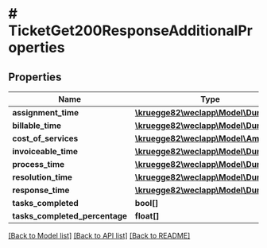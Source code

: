 # # TicketGet200ResponseAdditionalProperties

## Properties

Name | Type | Description | Notes
------------ | ------------- | ------------- | -------------
**assignment_time** | [**\kruegge82\weclapp\Model\Duration[]**](Duration.md) |  | [optional]
**billable_time** | [**\kruegge82\weclapp\Model\Duration[]**](Duration.md) |  | [optional]
**cost_of_services** | [**\kruegge82\weclapp\Model\Amount[]**](Amount.md) |  | [optional]
**invoiceable_time** | [**\kruegge82\weclapp\Model\Duration[]**](Duration.md) |  | [optional]
**process_time** | [**\kruegge82\weclapp\Model\Duration[]**](Duration.md) |  | [optional]
**resolution_time** | [**\kruegge82\weclapp\Model\Duration[]**](Duration.md) |  | [optional]
**response_time** | [**\kruegge82\weclapp\Model\Duration[]**](Duration.md) |  | [optional]
**tasks_completed** | **bool[]** |  | [optional]
**tasks_completed_percentage** | **float[]** |  | [optional]

[[Back to Model list]](../../README.md#models) [[Back to API list]](../../README.md#endpoints) [[Back to README]](../../README.md)
